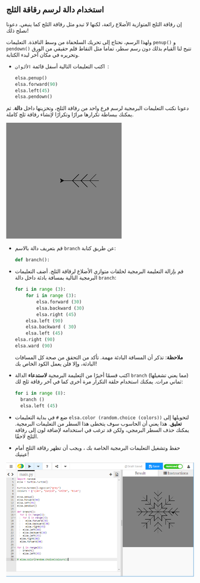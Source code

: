 ## استخدام دالة لرسم رقاقة الثلج

إن رقاقة الثلج المتوازية الأضلاع رائعة، لكنها لا تبدو مثل رقاقة الثلج كما ينبغي. دعونا نصلح ذلك!

ولهذا الرسم، نحتاج إلى تحريك السلحفاة من وسط النافذة. التعليمات `penup()` و `pendown()` تتيح لنا القيام بذلك دون رسم سطر، تماما مثل التقاط قلم حقيقي من الورق وتحريره في مكان آخر لبدء الكتابة.

- اكتب التعليمات التالية أسفل قائمة `الألوان `:
    
    ```python
    elsa.penup()
    elsa.forward(90)
    elsa.left(45)
    elsa.pendown()
    ```

دعونا نكتب التعليمات البرمجية لرسم فرع واحد من رقاقة الثلج، وتخزينها داخل **دالة**. ثم يمكنك ببساطة تكرارها مرارًا وتكرارًا لإنشاء رقاقة ثلج كاملة.

![فرع](images/branch.PNG)

- قم بتعريف دالة بالاسم `branch` عن طريق كتابة:
    
    ```python
    def branch():
    ```

- قم بإزالة التعليمة البرمجية لحلقات متوازي الأضلاع لرقاقة الثلج. أضف التعليمات البرمجية التالية بمسافة بادئة داخل دالة `branch`:
    
    ```python
    for i in range (3):
        for i in range (3):
            elsa.forward (30)
            elsa.backward (30)
            elsa.right (45)
        elsa.left (90)
        elsa.backward ( 30)
        elsa.left (45)
    elsa.right (90)
    elsa.ward (90)
    ```
    
    **ملاحظة**: تذكر أن المسافة البادئة مهمة. تأكد من التحقق من صحة كل المسافات البادئة، وإلا فلن يعمل الكود الخاص بك!

- اكتب قسمًا أخيرًا من التعليمة البرمجية **لاستدعاء** الدالة `branch` (مما يعني تشغيلها) ثماني مرات. يمكنك استخدام حلقة التكرار مرة أخرى كما في آخر رقاقة ثلج لك:
    
    ```python
    for i in range (8):
      branch ()
      elsa.left (45)
    ```

- ضع `#` في بداية التعليمات `elsa.color (random.choice (colors))` لتحويلها إلى **تعليق**. هذا يعني أن الحاسوب سوف يتخطى هذا السطر من التعليمات البرمجية. يمكنك حذف السطر البرمجي، ولكن قد ترغب في استخدامه لإضافة لون إلى رقاقة الثلج لاحقًا.

- حفظ وتشغيل التعليمات البرمجية الخاصة بك ، ويجب أن تظهر رقاقة الثلج أمام عينيك!

![](images/snowflake2.png)